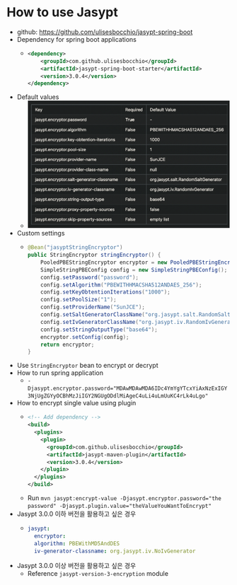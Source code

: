 # How to use Jasypt
- github: https://github.com/ulisesbocchio/jasypt-spring-boot
- Dependency for spring boot applications
  - ```xml
    <dependency>
        <groupId>com.github.ulisesbocchio</groupId>
        <artifactId>jasypt-spring-boot-starter</artifactId>
        <version>3.0.4</version>
    </dependency>
    ```
- Default values 
  - ![img.png](images/img.png)
- Custom settings 
  - ```java
    @Bean("jasyptStringEncryptor")
    public StringEncryptor stringEncryptor() {
        PooledPBEStringEncryptor encryptor = new PooledPBEStringEncryptor();
        SimpleStringPBEConfig config = new SimpleStringPBEConfig();
        config.setPassword("password");
        config.setAlgorithm("PBEWITHHMACSHA512ANDAES_256");
        config.setKeyObtentionIterations("1000");
        config.setPoolSize("1");
        config.setProviderName("SunJCE");
        config.setSaltGeneratorClassName("org.jasypt.salt.RandomSaltGenerator");
        config.setIvGeneratorClassName("org.jasypt.iv.RandomIvGenerator");
        config.setStringOutputType("base64");
        encryptor.setConfig(config);
        return encryptor;
    }
    ```
- Use `StringEncryptor` bean to encrypt or decrypt 
- How to run spring application
  - `-Djasypt.encryptor.password="MDAwMDAwMDA6IDc4YmYgYTcxYiAxNzExIGY3NjUgZGYyOCBhMzJiIGY2NGUgODdlMiAgeC4uLi4uLmUuKC4rLk4uLgo"`
- How to encrypt single value using plugin 
  - ```xml 
    <!-- Add dependency --> 
    <build>
      <plugins>
        <plugin>
          <groupId>com.github.ulisesbocchio</groupId>
          <artifactId>jasypt-maven-plugin</artifactId>
          <version>3.0.4</version>
        </plugin>
      </plugins>
    </build>
    ```
  - Run `mvn jasypt:encrypt-value -Djasypt.encryptor.password="the password" -Djasypt.plugin.value="theValueYouWantToEncrypt"`
- Jasypt 3.0.0 이하 버전을 활용하고 싶은 경우 
  - ```yaml
    jasypt:
      encryptor:
      algorithm: PBEWithMD5AndDES
      iv-generator-classname: org.jasypt.iv.NoIvGenerator
    ```
- Jasypt 3.0.0 이상 버전을 활용하고 싶은 경우 
  - Reference `jasypt-version-3-encryption` module 